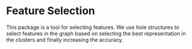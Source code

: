 # Feature Selection
This package is a tool for selecting features. We use hole structures to select features in the graph based on selecting the best representation in the clusters and finally increasing the accuracy.
